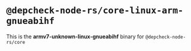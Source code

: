 # `@depcheck-node-rs/core-linux-arm-gnueabihf`

This is the **armv7-unknown-linux-gnueabihf** binary for `@depcheck-node-rs/core`
